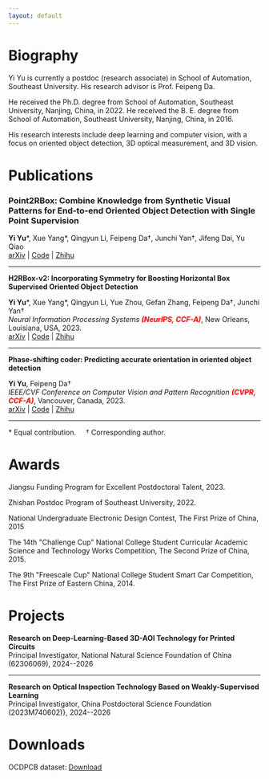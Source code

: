 ```yaml
---
layout: default
---
```


# Biography

Yi Yu is currently a postdoc (research associate) in School of Automation, Southeast University. His research advisor is Prof. Feipeng Da. 

He received the Ph.D. degree from School of Automation, Southeast University, Nanjing, China, in 2022. He received the B. E. degree from School of Automation, Southeast University, Nanjing, China, in 2016.

His research interests include deep learning and computer vision, with a focus on oriented object detection, 3D optical measurement, and 3D vision.

# Publications

### Point2RBox: Combine Knowledge from Synthetic Visual Patterns for End-to-end Oriented Object Detection with Single Point Supervision

**Yi Yu**\*, Xue Yang\*, Qingyun Li, Feipeng Da†, Junchi Yan†, Jifeng Dai, Yu Qiao
<br>
[arXiv](https://arxiv.org/abs/2311.14758) \| [Code](https://github.com/open-mmlab/mmrotate) \| [Zhihu](https://zhuanlan.zhihu.com/p/668627776)

---

**H2RBox-v2: Incorporating Symmetry for Boosting Horizontal Box Supervised Oriented Object Detection**

**Yi Yu**\*, Xue Yang\*, Qingyun Li, Yue Zhou, Gefan Zhang, Feipeng Da†, Junchi Yan†
<br>
*Neural Information Processing Systems* <b style='color:red'>*(NeurIPS, CCF-A)*</b>, New Orleans, Louisiana, USA, 2023. 
<br>
[arXiv](https://arxiv.org/abs/2304.04403) \| [Code](https://github.com/open-mmlab/mmrotate) \| [Zhihu](https://zhuanlan.zhihu.com/p/620884206)

---

**Phase-shifting coder: Predicting accurate orientation in oriented object detection**

**Yi Yu**, Feipeng Da†
<br>
*IEEE/CVF Conference on Computer Vision and Pattern Recognition* <b style='color:red'>*(CVPR, CCF-A)*</b>, Vancouver, Canada, 2023. 
<br>
[arXiv](https://arxiv.org/abs/2211.06368) \| [Code](https://github.com/open-mmlab/mmrotate) \| [Zhihu](https://zhuanlan.zhihu.com/p/620775646)

---

\* Equal contribution. &nbsp;&nbsp;&nbsp; † Corresponding author.

# Awards

Jiangsu Funding Program for Excellent Postdoctoral Talent, 2023.

Zhishan Postdoc Program of Southeast University, 2022.

National Undergraduate Electronic Design Contest, The First Prize of China, 2015

The 14th "Challenge Cup" National College Student Curricular Academic Science and Technology Works Competition, The Second Prize of China, 2015.

The 9th "Freescale Cup" National College Student Smart Car Competition, The First Prize of Eastern China, 2014.

# Projects

**Research on Deep-Learning-Based 3D-AOI Technology for Printed Circuits**
<br>
Principal Investigator, National Natural Science Foundation of China (62306069), 2024--2026

---

**Research on Optical Inspection Technology Based on Weakly-Supervised Learning**
<br>
Principal Investigator, China Postdoctoral Science Foundation (2023M740602)}, 2024--2026
    
# Downloads

OCDPCB dataset: [Download](https://drive.google.com/file/d/1X-9jsUreu0Eyzyi8lG-oBLHTcKTbNcHo/view?usp=sharing)
